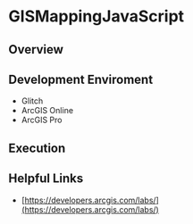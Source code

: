 # GISMappingJavaScript

## Overview

## Development Enviroment

* Glitch
* ArcGIS Online
* ArcGIS Pro

## Execution

## Helpful Links

* [https://developers.arcgis.com/labs/](https://developers.arcgis.com/labs/)
